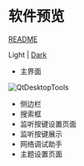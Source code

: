 # 软件预览

[README](README.md)

Light | [Dark](preview_dark.md)

+ 主界面

![QtDesktopTools](https://raw.githubusercontent.com/PhoenixOvO03/blog_image/main/QtDesktopTools_0_5_1_light.png)

+ 侧边栏
+ 搜索框
+ 监听按键设置页面
+ 监听按键展示
+ 网络调试助手
+ 主题设置页面
